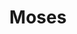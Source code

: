 ---
types: "word"

title: "Moses"

categories: ['']

tags: ['Moses']

arabic: ['نظام موسز']

publishers: ['خوارزميات الذكاء الاصطناعي في تحليل النص العربي']

types: "word"

slug: ""
---
